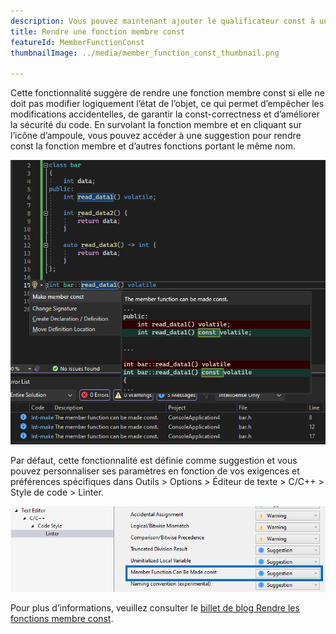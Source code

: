```yaml
---
description: Vous pouvez maintenant ajouter le qualificateur const à une fonction membre si elle peut déjà être effectuée à l’aide de l’interface publique sur un pointeur const vers l’objet.
title: Rendre une fonction membre const
featureId: MemberFunctionConst
thumbnailImage: ../media/member_function_const_thumbnail.png

---
```



Cette fonctionnalité suggère de rendre une fonction membre const si elle ne doit pas modifier logiquement l’état de l’objet, ce qui permet d’empêcher les modifications accidentelles, de garantir la const-correctness et d’améliorer la sécurité du code. En survolant la fonction membre et en cliquant sur l’icône d’ampoule, vous pouvez accéder à une suggestion pour rendre const la fonction membre et d’autres fonctions portant le même nom.

![Rendre une fonction membre const - Example](../media/member_function_const_example.png "[Rendre une fonction membre const - Example")

Par défaut, cette fonctionnalité est définie comme suggestion et vous pouvez personnaliser ses paramètres en fonction de vos exigences et préférences spécifiques dans Outils > Options > Éditeur de texte > C/C++ > Style de code > Linter.

![Paramétrage pour rendre une fonction membre const](../media/member_function_const_setting.png "Paramétrage pour rendre une fonction membre const")

Pour plus d’informations, veuillez consulter le [billet de blog Rendre les fonctions membre const](https://aka.ms/MakeMemberFunctionConstBlogPost).
